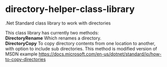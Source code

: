 # directory-helper-class-library
 .Net Standard class library to work with directories
 
This class library has currently two methods:  
**DirectoryRename** Which renames a directory.  
**DirectoryCopy** To copy directory contents from one location to another, with option to include sub directories. This method is modified version of MSDN example https://docs.microsoft.com/en-us/dotnet/standard/io/how-to-copy-directories
